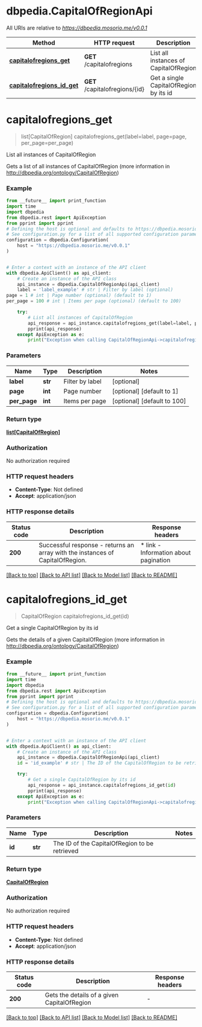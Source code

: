 # dbpedia.CapitalOfRegionApi

All URIs are relative to *https://dbpedia.mosorio.me/v0.0.1*

Method | HTTP request | Description
------------- | ------------- | -------------
[**capitalofregions_get**](CapitalOfRegionApi.md#capitalofregions_get) | **GET** /capitalofregions | List all instances of CapitalOfRegion
[**capitalofregions_id_get**](CapitalOfRegionApi.md#capitalofregions_id_get) | **GET** /capitalofregions/{id} | Get a single CapitalOfRegion by its id


# **capitalofregions_get**
> list[CapitalOfRegion] capitalofregions_get(label=label, page=page, per_page=per_page)

List all instances of CapitalOfRegion

Gets a list of all instances of CapitalOfRegion (more information in http://dbpedia.org/ontology/CapitalOfRegion)

### Example

```python
from __future__ import print_function
import time
import dbpedia
from dbpedia.rest import ApiException
from pprint import pprint
# Defining the host is optional and defaults to https://dbpedia.mosorio.me/v0.0.1
# See configuration.py for a list of all supported configuration parameters.
configuration = dbpedia.Configuration(
    host = "https://dbpedia.mosorio.me/v0.0.1"
)


# Enter a context with an instance of the API client
with dbpedia.ApiClient() as api_client:
    # Create an instance of the API class
    api_instance = dbpedia.CapitalOfRegionApi(api_client)
    label = 'label_example' # str | Filter by label (optional)
page = 1 # int | Page number (optional) (default to 1)
per_page = 100 # int | Items per page (optional) (default to 100)

    try:
        # List all instances of CapitalOfRegion
        api_response = api_instance.capitalofregions_get(label=label, page=page, per_page=per_page)
        pprint(api_response)
    except ApiException as e:
        print("Exception when calling CapitalOfRegionApi->capitalofregions_get: %s\n" % e)
```

### Parameters

Name | Type | Description  | Notes
------------- | ------------- | ------------- | -------------
 **label** | **str**| Filter by label | [optional] 
 **page** | **int**| Page number | [optional] [default to 1]
 **per_page** | **int**| Items per page | [optional] [default to 100]

### Return type

[**list[CapitalOfRegion]**](CapitalOfRegion.md)

### Authorization

No authorization required

### HTTP request headers

 - **Content-Type**: Not defined
 - **Accept**: application/json

### HTTP response details
| Status code | Description | Response headers |
|-------------|-------------|------------------|
**200** | Successful response - returns an array with the instances of CapitalOfRegion. |  * link - Information about pagination <br>  |

[[Back to top]](#) [[Back to API list]](../README.md#documentation-for-api-endpoints) [[Back to Model list]](../README.md#documentation-for-models) [[Back to README]](../README.md)

# **capitalofregions_id_get**
> CapitalOfRegion capitalofregions_id_get(id)

Get a single CapitalOfRegion by its id

Gets the details of a given CapitalOfRegion (more information in http://dbpedia.org/ontology/CapitalOfRegion)

### Example

```python
from __future__ import print_function
import time
import dbpedia
from dbpedia.rest import ApiException
from pprint import pprint
# Defining the host is optional and defaults to https://dbpedia.mosorio.me/v0.0.1
# See configuration.py for a list of all supported configuration parameters.
configuration = dbpedia.Configuration(
    host = "https://dbpedia.mosorio.me/v0.0.1"
)


# Enter a context with an instance of the API client
with dbpedia.ApiClient() as api_client:
    # Create an instance of the API class
    api_instance = dbpedia.CapitalOfRegionApi(api_client)
    id = 'id_example' # str | The ID of the CapitalOfRegion to be retrieved

    try:
        # Get a single CapitalOfRegion by its id
        api_response = api_instance.capitalofregions_id_get(id)
        pprint(api_response)
    except ApiException as e:
        print("Exception when calling CapitalOfRegionApi->capitalofregions_id_get: %s\n" % e)
```

### Parameters

Name | Type | Description  | Notes
------------- | ------------- | ------------- | -------------
 **id** | **str**| The ID of the CapitalOfRegion to be retrieved | 

### Return type

[**CapitalOfRegion**](CapitalOfRegion.md)

### Authorization

No authorization required

### HTTP request headers

 - **Content-Type**: Not defined
 - **Accept**: application/json

### HTTP response details
| Status code | Description | Response headers |
|-------------|-------------|------------------|
**200** | Gets the details of a given CapitalOfRegion |  -  |

[[Back to top]](#) [[Back to API list]](../README.md#documentation-for-api-endpoints) [[Back to Model list]](../README.md#documentation-for-models) [[Back to README]](../README.md)


